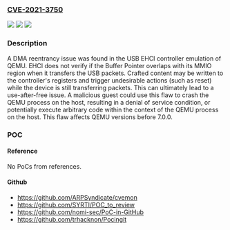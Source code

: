 ### [CVE-2021-3750](https://cve.mitre.org/cgi-bin/cvename.cgi?name=CVE-2021-3750)
![](https://img.shields.io/static/v1?label=Product&message=QEMU&color=blue)
![](https://img.shields.io/static/v1?label=Version&message=%3D%20QEMU%20before%20version%207.0.0%20&color=brighgreen)
![](https://img.shields.io/static/v1?label=Vulnerability&message=CWE-416&color=brighgreen)

### Description

A DMA reentrancy issue was found in the USB EHCI controller emulation of QEMU. EHCI does not verify if the Buffer Pointer overlaps with its MMIO region when it transfers the USB packets. Crafted content may be written to the controller's registers and trigger undesirable actions (such as reset) while the device is still transferring packets. This can ultimately lead to a use-after-free issue. A malicious guest could use this flaw to crash the QEMU process on the host, resulting in a denial of service condition, or potentially execute arbitrary code within the context of the QEMU process on the host. This flaw affects QEMU versions before 7.0.0.

### POC

#### Reference
No PoCs from references.

#### Github
- https://github.com/ARPSyndicate/cvemon
- https://github.com/SYRTI/POC_to_review
- https://github.com/nomi-sec/PoC-in-GitHub
- https://github.com/trhacknon/Pocingit

